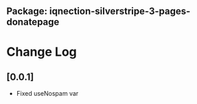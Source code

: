 ## Package: iqnection-silverstripe-3-pages-donatepage
# Change Log


## [0.0.1]
- Fixed useNospam var